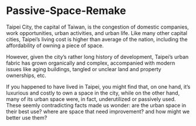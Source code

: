 # Passive-Space-Remake
Taipei City, the capital of Taiwan, is the congestion of domestic companies, work opportunities, urban activities, and urban life. Like many other capital cities, Taipei’s living cost is higher than average of the nation, including the affordability of owning a piece of space.

However, given the city’s rather long history of development, Taipei’s urban fabric has grown organically and complex, accompanied with modern issues like aging buildings, tangled or unclear land and property ownerships, etc.

If you happened to have lived in Taipei, you might find that, on one hand, it’s luxurious and costly to own a space in the city, while on the other hand, many of its urban space were, in fact, underutilized or passively used. These seemly contradicting facts made us wonder: are the urban space in their best use? where are space that need improvement? and how might we better use them?

